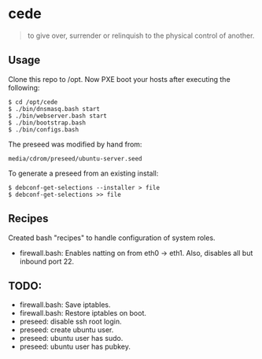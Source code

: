 # cede

> to give over, surrender or relinquish to the physical control of another.

## Usage

Clone this repo to /opt.  Now PXE boot your hosts after executing the following:

    $ cd /opt/cede
    $ ./bin/dnsmasq.bash start
    $ ./bin/webserver.bash start
    $ ./bin/bootstrap.bash
    $ ./bin/configs.bash

The preseed was modified by hand from:

    media/cdrom/preseed/ubuntu-server.seed

To generate a preseed from an existing install:

    $ debconf-get-selections --installer > file
    $ debconf-get-selections >> file

## Recipes

Created bash "recipes" to handle configuration of system roles.

* firewall.bash: Enables natting on from eth0 -> eth1.  Also, disables all but inbound port 22.

## TODO:

  * firewall.bash: Save iptables.
  * firewall.bash: Restore iptables on boot.
  * preseed: disable ssh root login.
  * preseed: create ubuntu user.
  * preseed: ubuntu user has sudo.
  * preseed: ubuntu user has pubkey.
